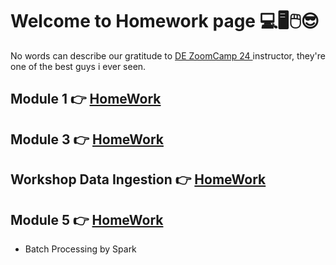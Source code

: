 # Welcome to Homework page 💻🖥🖱😎

No words can describe our gratitude to <a href='https://github.com/DataTalksClub/data-engineering-zoomcamp'> DE ZoomCamp 24 </a> instructor, they're one of the best guys i ever seen.

## Module 1 👉 <a href = 'https://github.com/Metwaa/DE-Zoomcamp-2024/blob/main/DE-HomeWork/Module1_HomeWork.ipynb'> HomeWork </a> 

## Module 3 👉 <a href = 'https://github.com/Metwaa/DE-Zoomcamp-2024/blob/main/DE-HomeWork/Module3_HomeWork.ipynb'> HomeWork </a> 

## Workshop Data Ingestion 👉 <a href = 'https://github.com/Metwaa/DE-Zoomcamp-2024/blob/main/DE-HomeWork/Workshop_1_data_ingestion_HomeWork.ipynb'> HomeWork </a>

## Module 5 👉 <a href = 'https://github.com/Metwaa/DE-Zoomcamp-2024/blob/main/DE-HomeWork/Module5_Homework.ipynb'> HomeWork </a> 
- Batch Processing by Spark 

